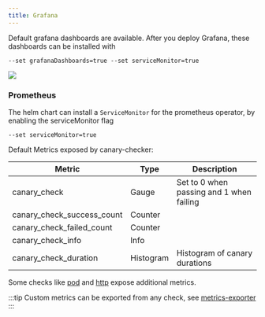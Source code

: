 ```yaml
---
title: Grafana
---
```


Default grafana dashboards are available. After you deploy Grafana, these dashboards can be installed with

```
--set grafanaDashboards=true --set serviceMonitor=true
```

![](/img/grafana-dashboard.png)

### Prometheus

The helm chart can install a `ServiceMonitor` for the prometheus operator, by enabling the serviceMonitor flag

```
--set serviceMonitor=true
```

Default Metrics exposed by canary-checker:

| Metric                                         | Type      | Description                                 |
| ---------------------------------------------- | --------- | ------------------------------------------- |
| canary_check                                   | Gauge     | Set to 0 when passing and 1 when failing    |
| canary_check_success_count                     | Counter   |                                             |
| canary_check_failed_count                      | Counter   |                                             |
| canary_check_info                              | Info      |                                             |
| canary_check_duration                          | Histogram | Histogram of canary durations               |

Some checks like [pod](../reference/pod) and [http](../reference/http) expose additional metrics.

:::tip
Custom metrics can be exported from any check, see [metrics-exporter](./metrics-exporter)
:::
